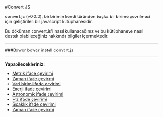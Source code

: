 #Convert JS

convert.js (v0.0.2), bir birimin kendi türünden başka bir birime çevrilmesi için geliştirilen bir javascript kütüphanesidir. 

Bu döküman convert.js'i nasıl kullanacağınız ve bu kütüphaneye nasıl destek olabileceğiniz hakkında bilgiler içermektedir.

----------

###Bower
	bower install convert.js	

----------

**Yapabilecekleriniz:**

 - [Metrik ifade çevirimi](https://github.com/YazilimMuhendisiyizBiz/convert.js/blob/master/Document/tr/metric.md)
 - [Zaman ifade çevirimi](https://github.com/YazilimMuhendisiyizBiz/convert.js/blob/master/Document/tr/time.md)
 - [Veri birimi ifade çevirimi](https://github.com/YazilimMuhendisiyizBiz/convert.js/blob/master/Document/tr/dataunit.md)
 - [Enerji ifade çevirimi](https://github.com/YazilimMuhendisiyizBiz/convert.js/blob/master/Document/tr/energy.md)
 - [Astronomik ifade çevirimi](https://github.com/YazilimMuhendisiyizBiz/convert.js/blob/master/Document/tr/astronomical.md)
 - [Hız ifade çevirimi](https://github.com/YazilimMuhendisiyizBiz/convert.js/blob/master/Document/tr/speed.md)
 - [Sıcaklık ifade çevirimi](https://github.com/YazilimMuhendisiyizBiz/convert.js/blob/master/Document/tr/temperature.md)
 - [Zaman ifade çevirimi](https://github.com/YazilimMuhendisiyizBiz/convert.js/blob/master/Document/tr/time.md)
